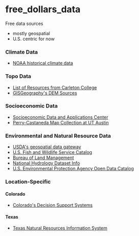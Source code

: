 # free_dollars_data
Free data sources
 
- mostly geospatial 
- U.S. centric for now

### Climate Data

- [NOAA historical climate data](https://www.ncdc.noaa.gov/cdo-web/search)

### Topo Data
- [List of Resources from Carleton College](https://serc.carleton.edu/NAGTWorkshops/gis/topographic_data.html)
- [GISGeography's DEM Sources](https://gisgeography.com/free-global-dem-data-sources/)

### Socioeconomic Data
- [Socioeconomic Data and Applications Center](https://sedac.ciesin.columbia.edu/)
- [Perry-Castaneda Map Collection at UT Austin](http://legacy.lib.utexas.edu/maps/)


### Environmental and Natural Resource Data
- [USDA's geospatial data gateway](https://gdg.sc.egov.usda.gov/GDGHome.aspx)
- [U.S. Fish and Wildlife Service Catalog](https://ecos.fws.gov/ServCat/)
- [Bureau of Land Management](https://www.blm.gov/services/geospatial/GISData)
- [National Hydrology Dataset Info](https://nhd.usgs.gov/userGuide/Robohelpfiles/NHD_User_Guide/Feature_Catalog/NHD_Feature_Catalog.htm)
- [U.S. Environmental Protection Agency Open Data Catalog](https://edg.epa.gov/metadata/catalog/main/home.page)


### Location-Specific

#### Colorado
- [Colorado's Decision Support Systems](https://www.colorado.gov/cdss)

#### Texas
- [Texas Natural Resources Information System](https://data.tnris.org/)